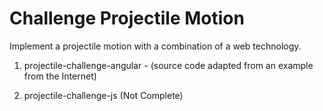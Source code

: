 # Challenge Projectile Motion
Implement a projectile motion with a combination of a web technology.


1. projectile-challenge-angular - (source code adapted from an example from the Internet)

2. projectile-challenge-js (Not Complete)
